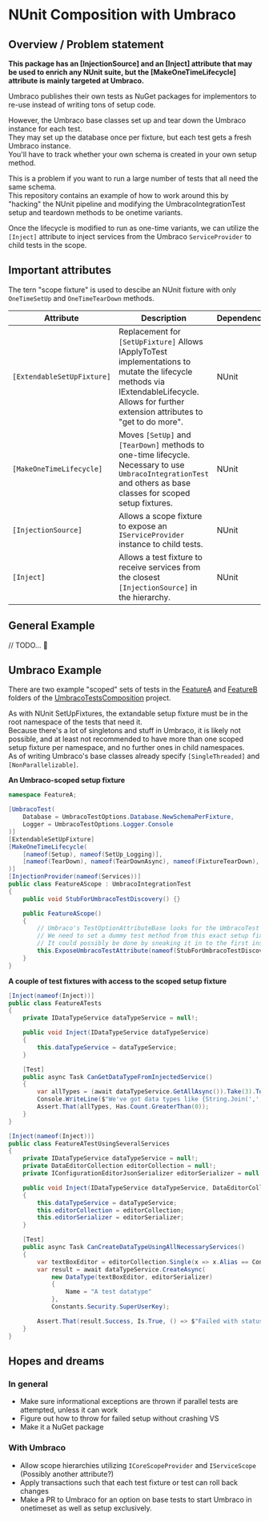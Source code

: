 # NUnit Composition with Umbraco

## Overview / Problem statement

**This package has an [InjectionSource] and an [Inject] attribute that may be used to enrich any NUnit suite, 
but the [MakeOneTimeLifecycle] attribute is mainly targeted at Umbraco.**

Umbraco publishes their own tests as NuGet packages for implementors to re-use
instead of writing tons of setup code.

However, the Umbraco base classes set up and tear down the Umbraco instance for each test.  
They may set up the database once per fixture, but each test gets a fresh Umbraco instance.  
You'll have to track whether your own schema is created in your own setup method.

This is a problem if you want to run a large number of tests that all need the same schema.  
This repository contains an example of how to work around this by "hacking" the NUnit
pipeline and modifying the UmbracoIntegrationTest setup and teardown methods to be onetime variants.  

Once the lifecycle is modified to run as one-time variants, we can utilize the `[Inject]` attribute
to inject services from the Umbraco `ServiceProvider` to child tests in the scope.

## Important attributes

The tern "scope fixture" is used to descibe an NUnit fixture with only `OneTimeSetUp` and `OneTimeTearDown` methods.

| Attribute | Description | Dependencies |
| --- | --- | --- |
| `[ExtendableSetUpFixture]` | Replacement for `[SetUpFixture]` Allows IApplyToTest implementations to mutate the lifecycle methods via IExtendableLifecycle. Allows for further extension attributes to "get to do more". | NUnit |
| `[MakeOneTimeLifecycle]` | Moves `[SetUp]` and `[TearDown]` methods to one-time lifecycle. Necessary to use `UmbracoIntegrationTest` and others as base classes for scoped setup fixtures. | NUnit |
| `[InjectionSource]` | Allows a scope fixture to expose an `IServiceProvider` instance to child tests. | NUnit |
| `[Inject]` | Allows a test fixture to receive services from the closest `[InjectionSource]` in the hierarchy. | NUnit |

## General Example

// TODO... 👼

## Umbraco Example

There are two example "scoped" sets of tests in the [FeatureA](./UmbracoTestsComposition/FeatureA) and [FeatureB](./UmbracoTestsComposition/FeatureB) folders of the [UmbracoTestsComposition](./UmbracoTestsComposition) project.

As with NUnit SetUpFixtures, the extandable setup fixture must be in the root namespace of the tests that need it.  
Because there's a lot of singletons and stuff in Umbraco, it is likely not possible, and at least not recommended
to have more than one scoped setup fixture per namespace, and no further ones in child namespaces.  
As of writing Umbraco's base classes already specify `[SingleThreaded]` and `[NonParallelizable]`.

**An Umbraco-scoped setup fixture**

```csharp
namespace FeatureA;

[UmbracoTest(
    Database = UmbracoTestOptions.Database.NewSchemaPerFixture, 
    Logger = UmbracoTestOptions.Logger.Console
)]
[ExtendableSetUpFixture]
[MakeOneTimeLifecycle(
    [nameof(Setup), nameof(SetUp_Logging)],
    [nameof(TearDown), nameof(TearDownAsync), nameof(FixtureTearDown), nameof(TearDown_Logging)]
)]
[InjectionProvider(nameof(Services))]
public class FeatureAScope : UmbracoIntegrationTest
{
    public void StubForUmbracoTestDiscovery() {}

    public FeatureAScope()
    {
        // Umbraco's TestOptionAttributeBase looks for the UmbracoTest attribute via the current test method or its declaring type.
        // We need to set a dummy test method from this exact setup fixture.
        // It could possibly be done by sneaking it in to the first instance of onetime setups, but we still need a declared method on this type.
        this.ExposeUmbracoTestAttribute(nameof(StubForUmbracoTestDiscovery));
    }
}
```

**A couple of test fixtures with access to the scoped setup fixture**

```csharp
[Inject(nameof(Inject))]
public class FeatureATests
{
    private IDataTypeService dataTypeService = null!;

    public void Inject(IDataTypeService dataTypeService)
    {
        this.dataTypeService = dataTypeService;
    }

    [Test]
    public async Task CanGetDataTypeFromInjectedService()
    {
        var allTypes = (await dataTypeService.GetAllAsync()).Take(3).ToList();
        Console.WriteLine($"We've got data types like {String.Join(',', allTypes.Select(x => x.Name))}...");
        Assert.That(allTypes, Has.Count.GreaterThan(0));
    }
}

[Inject(nameof(Inject))]
public class FeatureATestUsingSeveralServices
{
    private IDataTypeService dataTypeService = null!;
    private DataEditorCollection editorCollection = null!;
    private IConfigurationEditorJsonSerializer editorSerializer = null!;

    public void Inject(IDataTypeService dataTypeService, DataEditorCollection editorCollection, IConfigurationEditorJsonSerializer editorSerializer)
    {
        this.dataTypeService = dataTypeService;
        this.editorCollection = editorCollection;
        this.editorSerializer = editorSerializer;
    }

    [Test]
    public async Task CanCreateDataTypeUsingAllNecessaryServices()
    {
        var textBoxEditor = editorCollection.Single(x => x.Alias == Constants.PropertyEditors.Aliases.TextBox);
        var result = await dataTypeService.CreateAsync(
            new DataType(textBoxEditor, editorSerializer)
            {
                Name = "A test datatype"
            }, 
            Constants.Security.SuperUserKey);

        Assert.That(result.Success, Is.True, () => $"Failed with status {result.Status} and exception message {result.Exception?.Message ?? "<No exception thrown>"}");
    }
}
```

## Hopes and dreams

### In general
- Make sure informational exceptions are thrown if parallel tests are attempted, unless it can work
- Figure out how to throw for failed setup without crashing VS
- Make it a NuGet package

### With Umbraco
- Allow scope hierarchies utilizing `ICoreScopeProvider` and `IServiceScope` (Possibly another attribute?)
- Apply transactions such that each test fixture or test can roll back changes
- Make a PR to Umbraco for an option on base tests to start Umbraco in onetimeset as well as setup exclusively.
